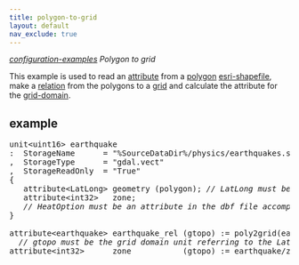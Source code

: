```yaml
---
title: polygon-to-grid
layout: default
nav_exclude: true
---
```

*[configuration-examples](configuration-examples) Polygon to grid*

This example is used to read an [attribute](attribute) from a [polygon](polygon) [esri-shapefile](esri-shapefile), make a [relation](relation) from the polygons to a [grid](grid) and calculate the attribute for the [grid-domain](grid-domain).

## example
<pre>
unit&lt;uint16&gt; earthquake
:  StorageName      = "%SourceDataDir%/physics/earthquakes.shp"
,  StorageType      = "gdal.vect"
,  StorageReadOnly  = "True"
{
   attribute&lt;LatLong&gt; geometry (polygon); <I>// LatLong must be the coordinate system unit</I>
   attribute&lt;int32&gt;   zone;               <I>
   // HeatOption must be an attribute in the dbf file accompanying the shp file </I>
}

attribute&lt;earthquake&gt; earthquake_rel (gtopo) := poly2grid(earthquake/geometry, gtopo); <I>
  // gtopo must be the grid domain unit referring to the LatLong coordinate system unit </I>
attribute&lt;int32&gt;      zone           (gtopo) := earthquake/zone[earthquake_rel];
</pre>